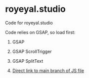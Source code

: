 # royeyal.studio
Code for royeyal.studio

Code relies on GSAP, so load first:

1. GSAP
2. GSAP ScrollTrigger
3. GSAP SplitText

4. [Direct link to main branch of JS file](https://cdn.jsdelivr.net/gh/royeyal.studio/mister-bond@main/royeyal.studio.js)
